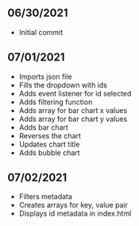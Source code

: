 ## 06/30/2021 ##
- Initial commit

## 07/01/2021 ##
- Imports json file
- Fills the dropdown with ids
- Adds event listener for id selected
- Adds filtering function
- Adds array for bar chart x values
- Adds array for bar chart y values
- Adds bar chart
- Reverses the chart
- Updates chart title
- Adds bubble chart

## 07/02/2021 ##
- Filters metadata
- Creates arrays for key, value pair
- Displays id metadata in index.html